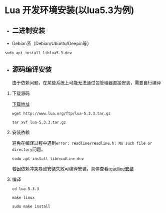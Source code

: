 # Lua 开发环境安装(以lua5.3为例)
- ## 二进制安装
- Debian系（Debian/Ubuntu/Deepin等）

`sudo apt install liblua5.3-dev`

- ## 源码编译安装

    由于依赖问题，在某些系统上可能无法通过包管理器直接安装，需要自行编译

1. 下载源码

    [下载地址](http://www.lua.org/ftp/lua-5.3.3.tar.gz)

    `wget http://www.lua.org/ftp/lua-5.3.3.tar.gz`

    `tar xvf lua-5.3.3.tar.gz`

2. 安装依赖

    避免在编译过程中遇到`error: readline/readline.h: No such file or directory`问题。
    
    `sudo apt install libreadline-dev`

    若因依赖冲突导致安装失败可编译安装，具体查看[readline安装](../readline/readline.md)

3. 编译

    `cd lua-5.3.3`
    
    `make linux`
    
    `sudo make install`
